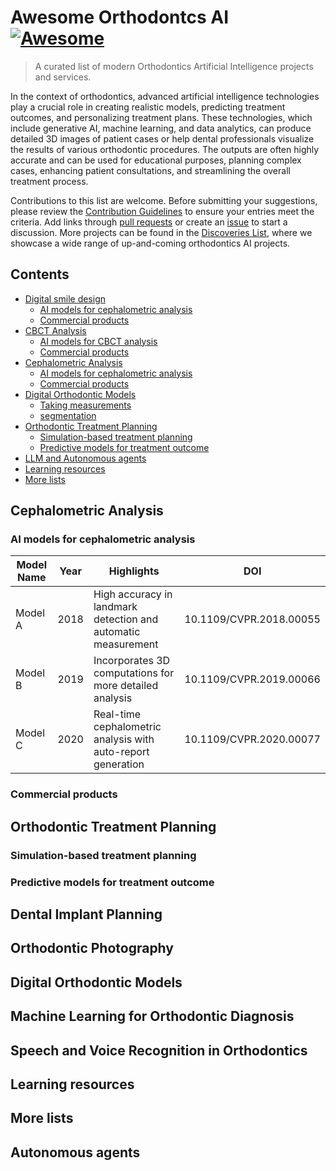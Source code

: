 # Awesome Orthodontcs AI [![Awesome](https://awesome.re/badge-flat.svg)](https://awesome.re)
> A curated list of modern Orthodontics Artificial Intelligence projects and services.

In the context of orthodontics, advanced artificial intelligence technologies play a crucial role in creating realistic models, predicting treatment outcomes, and personalizing treatment plans. These technologies, which include generative AI, machine learning, and data analytics, can produce detailed 3D images of patient cases or help dental professionals visualize the results of various orthodontic procedures. The outputs are often highly accurate and can be used for educational purposes, planning complex cases, enhancing patient consultations, and streamlining the overall treatment process.

Contributions to this list are welcome. Before submitting your suggestions, please review the [Contribution Guidelines](CONTRIBUTING.md) to ensure your entries meet the criteria. Add links through [pull requests](https://github.com/dentistfrankchen/awesome-orthoddontics-ai/pulls) or create an [issue](https://github.com/dentistfrankchen/awesome-orthodontics-ai/issues) to start a discussion. More projects can be found in the [Discoveries List](DISCOVERIES.md), where we showcase a wide range of up-and-coming orthodontics AI projects.

## Contents

- [Digital smile design](#digital-smile-design)
   - [AI models for cephalometric analysis](#ai-models-for-cephalometric-analysis)
   - [Commercial products](#commercial-products)
- [CBCT Analysis](#cephalometric-analysis)
   - [AI models for CBCT analysis](#ai-models-for-CBCT-analysis)
   - [Commercial products](#commercial-products)
- [Cephalometric Analysis](#cephalometric-analysis)
   - [AI models for cephalometric analysis](#ai-models-for-cephalometric-analysis)
   - [Commercial products](#commercial-products)
- [Digital Orthodontic Models](#digital-orthodontic-models)
   - [Taking measurements](#taking-measurements)
   - [segmentation](#segmentation)
- [Orthodontic Treatment Planning](#orthodontic-treatment-planning)
   - [Simulation-based treatment planning](#simulation-based-treatment-planning)
   - [Predictive models for treatment outcome](#predictive-models-for-treatment-outcome)
- [LLM and Autonomous agents](#llm-and-autonomous-agents)
- [Learning resources](#learning-resources)
- [More lists](#more-lists)






## Cephalometric Analysis

### AI models for cephalometric analysis
| Model Name | Year | Highlights | DOI |
|------------|------|------------|-----|
| Model A    | 2018 | High accuracy in landmark detection and automatic measurement | 10.1109/CVPR.2018.00055 |
| Model B    | 2019 | Incorporates 3D computations for more detailed analysis | 10.1109/CVPR.2019.00066 |
| Model C    | 2020 | Real-time cephalometric analysis with auto-report generation | 10.1109/CVPR.2020.00077 |


### Commercial products

## Orthodontic Treatment Planning

### Simulation-based treatment planning

### Predictive models for treatment outcome

## Dental Implant Planning

## Orthodontic Photography

## Digital Orthodontic Models

## Machine Learning for Orthodontic Diagnosis

## Speech and Voice Recognition in Orthodontics

## Learning resources

## More lists

## Autonomous agents
